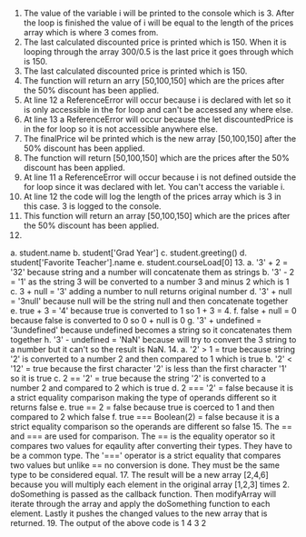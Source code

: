 1. The value of the variable i will be printed to the console which is 3. After the loop is finished the value of i will be equal to the length of the prices array which is where 3 comes from.
2. The last calculated discounted price is printed which is 150. When it is looping through the array 300/0.5 is the last price it goes through which is 150.
3. The last calculated discounted price is printed which is 150.
4. The function will return an arry [50,100,150] which are the prices after the 50% discount has been applied.
5. At line 12 a ReferenceError will occur because i is declared with let so it is only accessible in the for loop and can't be accessed any where else.
6. At line 13 a ReferenceError will occur because the let discountedPrice is in the for loop so it is not accessible anywhere else.
7. The finalPrice wil be printed which is the new array [50,100,150] after the 50% discount has been applied.
8. The function will return [50,100,150] which are the prices after the 50% discount has been applied. 
9. At line 11 a ReferenceError will occur because i is not defined outside the for loop since it was declared with let. You can't access the variable i.
10. At line 12 the code will log the length of the prices array which is 3 in this case. 3 is logged to the console.
11. This function will return an array [50,100,150] which are the prices after the 50% discount has been applied.
12. 
  a. student.name
  b. student['Grad Year']
  c. student.greeting()
  d. student['Favorite Teacher'].name
  e. student.courseLoad[0]
13. 
  a. '3' + 2 = '32' because string and a number will concatenate them as strings
  b. '3' - 2 = '1'  as the string 3 will be converted to a number 3 and minus 2 which is 1
  c. 3 + null = '3' adding a number to null returns original number
  d. '3' + null = '3null' because null will be the string null and then concatenate together
  e. true + 3 = '4' because true is converted to 1 so 1 + 3 = 4.
  f. false + null = 0 because false is converted to 0 so 0 + null is 0
  g. '3' + undefined = '3undefined' because undefined becomes a string so it concatenates them together
  h. '3' - undefined = 'NaN' because will try to convert the 3 string to a number but it can't so the result is NaN.
14.
  a. '2' > 1 = true because string '2' is converted to a number 2 and then compared to 1 which is true
  b. '2' < '12' = true because the first character '2' is less than the first character '1' so it is true
  c. 2 == '2' = true because the string '2' is converted to a number 2 and compared to 2 which is true
  d. 2 === '2' = false because it is a strict equality comparison making the type of operands different so it returns false
  e. true == 2 = false because true is coerced to 1 and then compared to 2 which false
  f. true === Boolean(2) = false because it is a strict equality comparison so the operands are different so false 
15. The == and === are used for comparison. The == is the equality operator so it compares two values for eqaulity after converting their types. They have to be a common type. The '===' operator is a strict equality that compares two values but unlike == no conversion is done. They must be the same type to be considered equal. 
17. The result will be a new array [2,4,6] because you will multiply each element in the original array [1,2,3] times 2. doSomething is passed as the callback function. Then modifyArray will iterate through the array and apply the doSomething function to each element. Lastly it pushes the changed values to the new array that is returned.
19. The output of the above code is 1 4 3 2
  
